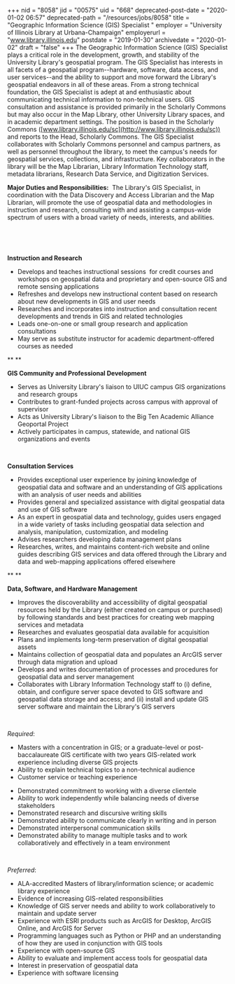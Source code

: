 +++
nid = "8058"
jid = "00575"
uid = "668"
deprecated-post-date = "2020-01-02 06:57"
deprecated-path = "/resources/jobs/8058"
title = "Geographic Information Science (GIS) Specialist "
employer = "University of Illinois Library at Urbana-Champaign"
employerurl = "www.library.illinois.edu"
postdate = "2019-01-30"
archivedate = "2020-01-02"
draft = "false"
+++
The Geographic Information Science (GIS) Specialist plays a critical
role in the development, growth, and stability of the University
Library's geospatial program. The GIS Specialist has interests in all
facets of a geospatial program--hardware, software, data access, and
user services--and the ability to support and move forward the
Library's geospatial endeavors in all of these areas. From a strong
technical foundation, the GIS Specialist is adept at and enthusiastic
about communicating technical information to non-technical users. GIS
consultation and assistance is provided primarily in the Scholarly
Commons but may also occur in the Map Library, other University Library
spaces, and in academic department settings. The position is based in
the Scholarly Commons
([www.library.illinois.edu/sc](http://www.library.illinois.edu/sc)) and
reports to the Head, Scholarly Commons. The GIS Specialist collaborates
with Scholarly Commons personnel and campus partners, as well as
personnel throughout the library, to meet the campus's needs for
geospatial services, collections, and infrastructure. Key collaborators
in the library will be the Map Librarian, Library Information Technology
staff, metadata librarians, Research Data Service, and Digitization
Services.

**Major Duties and Responsibilities:**  The Library's GIS Specialist, in
coordination with the Data Discovery and Access Librarian and the Map
Librarian, will promote the use of geospatial data and methodologies in
instruction and research, consulting with and assisting a campus-wide
spectrum of users with a broad variety of needs, interests, and
abilities.

 

 

**Instruction and Research**

-   Develops and teaches instructional sessions  for credit courses and
    workshops on geospatial data and proprietary and open-source GIS and
    remote sensing applications
-   Refreshes and develops new instructional content based on research
    about new developments in GIS and user needs
-   Researches and incorporates into instruction and consultation recent
    developments and trends in GIS and related technologies
-   Leads one-on-one or small group research and application
    consultations
-   May serve as substitute instructor for academic department-offered
    courses as needed

** **

**GIS Community and Professional Development**

-   Serves as University Library's liaison to UIUC campus GIS
    organizations and research groups
-   Contributes to grant-funded projects across campus with approval of
    supervisor
-   Acts as University Library's liaison to the Big Ten Academic
    Alliance Geoportal Project
-   Actively participates in campus, statewide, and national GIS
    organizations and events

 

**Consultation Services**

-   Provides exceptional user experience by joining knowledge of
    geospatial data and software and an understanding of GIS
    applications with an analysis of user needs and abilities
-   Provides general and specialized assistance with digital geospatial
    data and use of GIS software
-   As an expert in geospatial data and technology, guides users engaged
    in a wide variety of tasks including geospatial data selection and
    analysis, manipulation, customization, and modeling
-   Advises researchers developing data management plans
-   Researches, writes, and maintains content-rich website and online
    guides describing GIS services and data offered through the Library
    and data and web-mapping applications offered elsewhere

** **

**Data, Software, and Hardware Management**

-   Improves the discoverability and accessibility of digital geospatial
    resources held by the Library (either created on campus or
    purchased) by following standards and best practices for creating
    web mapping services and metadata
-   Researches and evaluates geospatial data available for acquisition
-   Plans and implements long-term preservation of digital geospatial
    assets
-   Maintains collection of geospatial data and populates an ArcGIS
    server through data migration and upload
-   Develops and writes documentation of processes and procedures for
    geospatial data and server management
-   Collaborates with Library Information Technology staff to (i)
    define, obtain, and configure server space devoted to GIS software
    and geospatial data storage and access; and (ii) install and update
    GIS server software and maintain the Library's GIS servers

 
  
*Required*:

-   Masters with a concentration in GIS; or a graduate-level or
    post-baccalaureate GIS certificate with two years GIS-related work
    experience including diverse GIS projects
-   Ability to explain technical topics to a non-technical audience
-   Customer service or teaching experience

<!-- -->

-   Demonstrated commitment to working with a diverse clientele
-   Ability to work independently while balancing needs of diverse
    stakeholders
-   Demonstrated research and discursive writing skills
-   Demonstrated ability to communicate clearly in writing and in person
-   Demonstrated interpersonal communication skills
-   Demonstrated ability to manage multiple tasks and to work
    collaboratively and effectively in a team environment

 

*Preferred*:

-   ALA-accredited Masters of library/information science; or academic
    library experience
-   Evidence of increasing GIS-related responsibilities
-   Knowledge of GIS server needs and ability to work collaboratively to
    maintain and update server
-   Experience with ESRI products such as ArcGIS for Desktop, ArcGIS
    Online, and ArcGIS for Server
-   Programming languages such as Python or PHP and an understanding of
    how they are used in conjunction with GIS tools
-   Experience with open-source GIS
-   Ability to evaluate and implement access tools for geospatial data
-   Interest in preservation of geospatial data
-   Experience with software licensing

